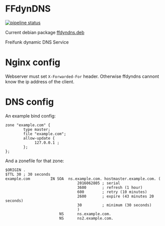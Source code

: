# FFdynDNS
[![pipeline status](https://git.chaotikum.org/freifunk-luebeck/ffdyndns/badges/master/pipeline.svg)](https://git.chaotikum.org/freifunk-luebeck/ffdyndns/-/pipelines/latest)

Current debian package [ffdyndns.deb](https://freifunk-luebeck.pages.chaotikum.org/ffdyndns/ffdyndns.deb)

Freifunk dynamic DNS Service

# Nginx config

Webserver must set `X-Forwarded-For` header. Otherwise ffdyndns cannont know the ip address of the client.


# DNS config

An example bind config:

```
zone "example.com" {
        type master;
        file "example.com";
        allow-update {
             127.0.0.1 ;
        };
};
```

And a zonefile for that zone:

```
$ORIGIN .
$TTL 30 ; 30 seconds
example.com         IN SOA  ns.example.com. hostmaster.example.com. (
                                2016062805 ; serial
                                3600       ; refresh (1 hour)
                                600        ; retry (10 minutes)
                                2600       ; expire (43 minutes 20 seconds)
                                30         ; minimum (30 seconds)
                                )
                        NS      ns.example.com.
                        NS      ns2.example.com.
```

